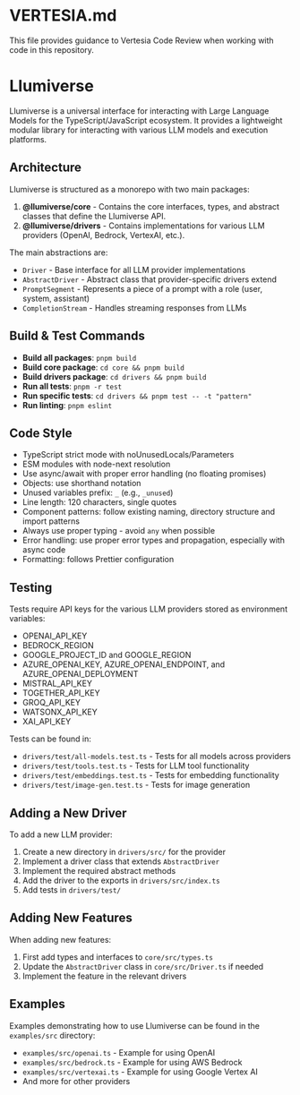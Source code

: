 # VERTESIA.md

This file provides guidance to Vertesia Code Review when working with code in this repository.

# Llumiverse

Llumiverse is a universal interface for interacting with Large Language Models for the TypeScript/JavaScript ecosystem. It provides a lightweight modular library for interacting with various LLM models and execution platforms.

## Architecture

Llumiverse is structured as a monorepo with two main packages:

1. **@llumiverse/core** - Contains the core interfaces, types, and abstract classes that define the Llumiverse API.
2. **@llumiverse/drivers** - Contains implementations for various LLM providers (OpenAI, Bedrock, VertexAI, etc.).

The main abstractions are:
- `Driver` - Base interface for all LLM provider implementations
- `AbstractDriver` - Abstract class that provider-specific drivers extend
- `PromptSegment` - Represents a piece of a prompt with a role (user, system, assistant)
- `CompletionStream` - Handles streaming responses from LLMs

## Build & Test Commands

- **Build all packages**: `pnpm build`
- **Build core package**: `cd core && pnpm build`
- **Build drivers package**: `cd drivers && pnpm build`
- **Run all tests**: `pnpm -r test`
- **Run specific tests**: `cd drivers && pnpm test -- -t "pattern"`
- **Run linting**: `pnpm eslint`

## Code Style

- TypeScript strict mode with noUnusedLocals/Parameters
- ESM modules with node-next resolution
- Use async/await with proper error handling (no floating promises)
- Objects: use shorthand notation
- Unused variables prefix: `_` (e.g., `_unused`)
- Line length: 120 characters, single quotes
- Component patterns: follow existing naming, directory structure and import patterns
- Always use proper typing - avoid `any` when possible
- Error handling: use proper error types and propagation, especially with async code
- Formatting: follows Prettier configuration

## Testing

Tests require API keys for the various LLM providers stored as environment variables:
- OPENAI_API_KEY
- BEDROCK_REGION
- GOOGLE_PROJECT_ID and GOOGLE_REGION
- AZURE_OPENAI_KEY, AZURE_OPENAI_ENDPOINT, and AZURE_OPENAI_DEPLOYMENT
- MISTRAL_API_KEY
- TOGETHER_API_KEY
- GROQ_API_KEY
- WATSONX_API_KEY
- XAI_API_KEY

Tests can be found in:
- `drivers/test/all-models.test.ts` - Tests for all models across providers
- `drivers/test/tools.test.ts` - Tests for LLM tool functionality
- `drivers/test/embeddings.test.ts` - Tests for embedding functionality
- `drivers/test/image-gen.test.ts` - Tests for image generation

## Adding a New Driver

To add a new LLM provider:

1. Create a new directory in `drivers/src/` for the provider
2. Implement a driver class that extends `AbstractDriver`
3. Implement the required abstract methods
4. Add the driver to the exports in `drivers/src/index.ts`
5. Add tests in `drivers/test/`

## Adding New Features

When adding new features:
1. First add types and interfaces to `core/src/types.ts`
2. Update the `AbstractDriver` class in `core/src/Driver.ts` if needed
3. Implement the feature in the relevant drivers

## Examples

Examples demonstrating how to use Llumiverse can be found in the `examples/src` directory:
- `examples/src/openai.ts` - Example for using OpenAI
- `examples/src/bedrock.ts` - Example for using AWS Bedrock
- `examples/src/vertexai.ts` - Example for using Google Vertex AI
- And more for other providers